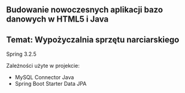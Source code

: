 ## Budowanie nowoczesnych aplikacji bazo danowych w HTML5 i Java
## Temat: Wypożyczalnia sprzętu narciarskiego


Spring 3.2.5

Zależności użyte w projekcie:
* MySQL Connector Java
* Spring Boot Starter Data JPA

